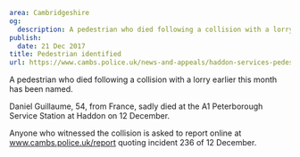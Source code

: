 ```yaml
area: Cambridgeshire
og:
  description: A pedestrian who died following a collision with a lorry has been named.
publish:
  date: 21 Dec 2017
title: Pedestrian identified
url: https://www.cambs.police.uk/news-and-appeals/haddon-services-pedestrian-identified
```

A pedestrian who died following a collision with a lorry earlier this month has been named.

Daniel Guillaume, 54, from France, sadly died at the A1 Peterborough Service Station at Haddon on 12 December.

Anyone who witnessed the collision is asked to report online at www.cambs.police.uk/report quoting incident 236 of 12 December.
